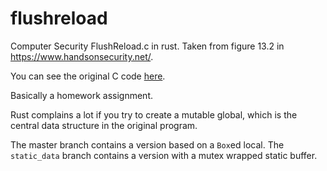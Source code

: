 # flushreload
Computer Security FlushReload.c in rust. 
Taken from figure 13.2 in https://www.handsonsecurity.net/. 

You can see the original C code [here](https://github.com/kevin-w-du/BookCode/blob/master/Meltdown_Attack/FlushReload.c).

Basically a homework assignment. 

Rust complains a lot if you try to create a mutable global, which is the central data structure in the original program. 

The master branch contains a version based on a `Box`ed  local. 
The `static_data` branch contains a version with a mutex wrapped static buffer.
